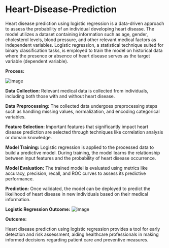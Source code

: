 # Heart-Disease-Prediction

Heart disease prediction using logistic regression is a data-driven approach to assess the probability of an individual developing heart disease. The model utilizes a dataset containing information such as age, gender, cholesterol levels, blood pressure, and other relevant medical factors as independent variables. Logistic regression, a statistical technique suited for binary classification tasks, is employed to train the model on historical data where the presence or absence of heart disease serves as the target variable (dependent variable).

**Process:**

![image](https://github.com/user-attachments/assets/550fd926-4796-4689-9da8-30b632376df2)


**Data Collection:** Relevant medical data is collected from individuals, including both those with and without heart disease.

**Data Preprocessing:** The collected data undergoes preprocessing steps such as handling missing values, normalization, and encoding categorical variables.

**Feature Selection:** Important features that significantly impact heart disease prediction are selected through techniques like correlation analysis or domain knowledge.

**Model Training:** Logistic regression is applied to the processed data to build a predictive model. During training, the model learns the relationship between input features and the probability of heart disease occurrence.

**Model Evaluation:** The trained model is evaluated using metrics like accuracy, precision, recall, and ROC curves to assess its predictive performance.

**Prediction:** Once validated, the model can be deployed to predict the likelihood of heart disease in new individuals based on their medical information.


**Logistic Regression Outcome:**
![image](https://github.com/user-attachments/assets/bb35850f-ee00-4bf9-9280-229d63ff2aca)


**Outcome:**

Heart disease prediction using logistic regression provides a tool for early detection and risk assessment, aiding healthcare professionals in making informed decisions regarding patient care and preventive measures.

